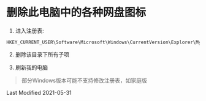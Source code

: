 # 删除此电脑中的各种网盘图标

1. 进入注册表:

```reg
HKEY_CURRENT_USER\Software\Microsoft\Windows\CurrentVersion\Explorer\MyComputer\NameSpace
```

2. 删除该目录下所有子项

3. 刷新我的电脑

> 部分Windows版本可能不支持修改注册表，如家庭版

Last Modified 2021-05-31
